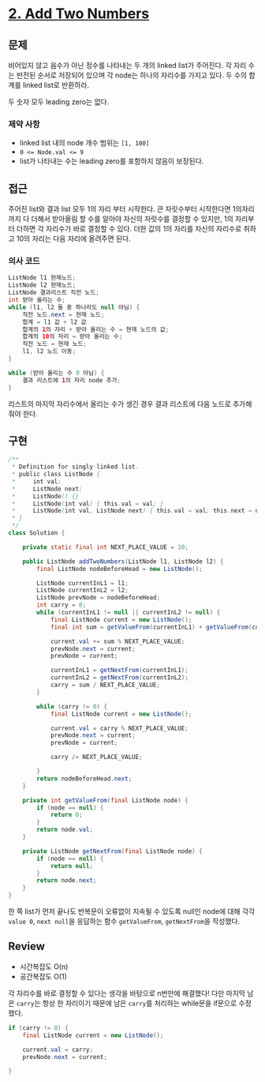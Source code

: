 # **[2. Add Two Numbers](https://leetcode.com/problems/add-two-numbers/)**

## 문제

비어있지 않고 음수가 아닌 정수를 나타내는 두 개의 linked list가 주어진다. 각 자리 수는 반전된 순서로 저장되어 있으며 각 node는 하나의 자리수를 가지고 있다. 두 수의 합계를 linked list로 반환하라.

두 숫자 모두 leading zero는 없다.

### 제약 사항

- linked list 내의 node 개수 범위는 `[1, 100]`
- `0 <= Node.val <= 9`
- list가 나타내는 수는 leading zero를 포함하지 않음이 보장된다.

## 접근

주어진 list와 결과 list 모두 1의 자리 부터 시작한다. 큰 자릿수부터 시작한다면 1의자리까지 다 더해서 받아올림 할 수를 알아야 자신의 자릿수를 결정할 수 있지만, 1의 자리부터 더하면 각 자리수가 바로 결정할 수 있다. 더한 값의 1의 자리를 자신의 자리수로 취하고 10의 자리는 다음 자리에 올려주면 된다.

### 의사 코드

```java
ListNode l1 현재노드;
ListNode l2 현재노드;
ListNode 결과리스트 직전 노드;
int 받아 올리는 수;
while (l1, l2 둘 중 하나라도 null 아님) {
    직전 노드.next = 현재 노드;
    합계 = l1 값 + l2 값
    합계의 1의 자리 + 받아 올리는 수 = 현재 노드의 값;
    합계의 10의 자리 = 받아 올리는 수;
    직전 노드 = 현재 노드;
    l1, l2 노드 이동;
}

while (받아 올리는 수 0 아님) {
    결과 리스트에 1의 자리 node 추가;
}
```

리스트의 마지막 자리수에서 올리는 수가 생긴 경우 결과 리스트에 다음 노드로 추가해줘야 한다.

## 구현

```java
/**
 * Definition for singly-linked list.
 * public class ListNode {
 *     int val;
 *     ListNode next;
 *     ListNode() {}
 *     ListNode(int val) { this.val = val; }
 *     ListNode(int val, ListNode next) { this.val = val; this.next = next; }
 * }
 */
class Solution {

    private static final int NEXT_PLACE_VALUE = 10;

    public ListNode addTwoNumbers(ListNode l1, ListNode l2) {
        final ListNode nodeBeforeHead = new ListNode();

        ListNode currentInL1 = l1;
        ListNode currentInL2 = l2;
        ListNode prevNode = nodeBeforeHead;
        int carry = 0;
        while (currentInL1 != null || currentInL2 != null) {
            final ListNode current = new ListNode();
            final int sum = getValueFrom(currentInL1) + getValueFrom(currentInL2) + carry;

            current.val += sum % NEXT_PLACE_VALUE;
            prevNode.next = current;
            prevNode = current;

            currentInL1 = getNextFrom(currentInL1);
            currentInL2 = getNextFrom(currentInL2);
            carry = sum / NEXT_PLACE_VALUE;
        }

        while (carry != 0) {
            final ListNode current = new ListNode();

            current.val = carry % NEXT_PLACE_VALUE;
            prevNode.next = current;
            prevNode = current;

            carry /= NEXT_PLACE_VALUE;

        }
        return nodeBeforeHead.next;
    }

    private int getValueFrom(final ListNode node) {
        if (node == null) {
            return 0;
        }
        return node.val;
    }

    private ListNode getNextFrom(final ListNode node) {
        if (node == null) {
            return null;
        }
        return node.next;
    }
}
```

한 쪽 list가 먼저 끝나도 반복문이 오류없이 지속될 수 있도록 null인 node에 대해 각각 `value 0`, `next null`을 응답하는 함수 `getValueFrom`, `getNextFrom`을 작성했다.

## Review

- 시간복잡도 O(n)
- 공간복잡도 O(1)

각 자리수를 바로 결정할 수 있다는 생각을 바탕으로 n번만에 해결했다! 다만 마지막 남은 `carry`는 항상 한 자리이기 때문에 남은 `carry`를 처리하는 while문을 if문으로 수정했다.

```java
if (carry != 0) {
    final ListNode current = new ListNode();

    current.val = carry;
    prevNode.next = current;

}
```
